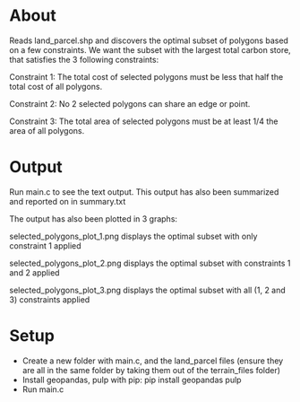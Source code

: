 # About
Reads land_parcel.shp and discovers the optimal subset of polygons based on a few constraints. We want the subset with the largest total carbon store, that satisfies the 3 following constraints:

Constraint 1: The total cost of selected polygons must be less that half the total cost of all polygons.

Constraint 2: No 2 selected polygons can share an edge or point.

Constraint 3: The total area of selected polygons must be at least 1/4 the area of all polygons.

# Output
Run main.c to see the text output. This output has also been summarized and reported on in summary.txt

The output has also been plotted in 3 graphs:

selected_polygons_plot_1.png displays the optimal subset with only constraint 1 applied

selected_polygons_plot_2.png displays the optimal subset with constraints 1 and 2 applied

selected_polygons_plot_3.png displays the optimal subset with all (1, 2 and 3) constraints applied

# Setup

- Create a new folder with main.c, and the land_parcel files (ensure they are all in the same folder by taking them out of the terrain_files folder)
- Install geopandas, pulp with pip: pip install geopandas pulp
- Run main.c
  
